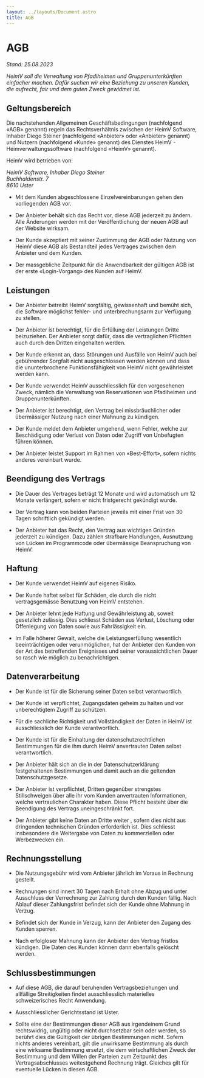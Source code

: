 ```yaml
---
layout: ../layouts/Document.astro
title: AGB
---
```


# AGB

*Stand: 25.08.2023*

*HeimV soll die Verwaltung von Pfadiheimen und Gruppenunterkünften
einfacher machen. Dafür suchen wir eine Beziehung zu unseren Kunden, die
aufrecht, fair und dem guten Zweck gewidmet ist.*

## Geltungsbereich

Die nachstehenden Allgemeinen Geschäftsbedingungen (nachfolgend «AGB»
genannt) regeln das Rechtsverhältnis zwischen der HeimV Software,
Inhaber Diego Steiner (nachfolgend «Anbieter» oder «Anbieter» genannt)
und Nutzern (nachfolgend «Kunde» genannt) des Dienstes HeimV -
Heimverwaltungssoftware (nachfolgend «HeimV» genannt).

HeimV wird betrieben von:

*HeimV Software, Inhaber Diego Steiner*\
*Buchhaldenstr. 7*\
*8610 Uster*

- Mit dem Kunden abgeschlossene Einzelvereinbarungen gehen den
  vorliegenden AGB vor.

- Der Anbieter behält sich das Recht vor, diese AGB jederzeit zu ändern.
  Alle Änderungen werden mit der Veröffentlichung der neuen AGB auf der
  Website wirksam.

- Der Kunde akzeptiert mit seiner Zustimmung der AGB oder Nutzung von
  HeimV diese AGB als Bestandteil jedes Vertrages zwischen dem Anbieter
  und dem Kunden.

- Der massgebliche Zeitpunkt für die Anwendbarkeit der gültigen AGB ist
  der erste «Login-Vorgang» des Kunden auf HeimV.

## Leistungen

- Der Anbieter betreibt HeimV sorgfältig, gewissenhaft und bemüht sich,
  die Software möglichst fehler- und unterbrechungsarm zur Verfügung zu
  stellen.

- Der Anbieter ist berechtigt, für die Erfüllung der Leistungen Dritte
  beizuziehen. Der Anbieter sorgt dafür, dass die vertraglichen
  Pflichten auch durch den Dritten eingehalten werden.

- Der Kunde erkennt an, dass Störungen und Ausfälle von HeimV auch bei
  gebührender Sorgfalt nicht ausgeschlossen werden können und dass die
  ununterbrochene Funktionsfähigkeit von HeimV nicht gewährleistet
  werden kann.

- Der Kunde verwendet HeimV ausschliesslich für den vorgesehenen Zweck,
  nämlich die Verwaltung von Reservationen von Pfadiheimen und
  Gruppenunterkünften.

- Der Anbieter ist berechtigt, den Vertrag bei missbräuchlicher oder
  übermässiger Nutzung nach einer Mahnung zu kündigen.

- Der Kunde meldet dem Anbieter umgehend, wenn Fehler, welche zur
  Beschädigung oder Verlust von Daten oder Zugriff von Unbefugten führen
  können.

- Der Anbieter leistet Support im Rahmen von «Best-Effort», sofern
  nichts anderes vereinbart wurde.

## Beendigung des Vertrags

- Die Dauer des Vertrages beträgt 12 Monate und wird automatisch um 12
  Monate verlängert, sofern er nicht fristgerecht gekündigt wurde.

- Der Vertrag kann von beiden Parteien jeweils mit einer Frist von 30
  Tagen schriftlich gekündigt werden.

- Der Anbieter hat das Recht, den Vertrag aus wichtigen Gründen
  jederzeit zu kündigen. Dazu zählen strafbare Handlungen, Ausnutzung
  von Lücken im Programmcode oder übermässige Beanspruchung von HeimV.

## Haftung

- Der Kunde verwendet HeimV auf eigenes Risiko.

- Der Kunde haftet selbst für Schäden, die durch die nicht
  vertragsgemässe Benutzung von HeimV entstehen.

- Der Anbieter lehnt jede Haftung und Gewährleistung ab, soweit
  gesetzlich zulässig. Dies schliesst Schäden aus Verlust, Löschung oder
  Offenlegung von Daten sowie aus Fahrlässigkeit ein.

- Im Falle höherer Gewalt, welche die Leistungserfüllung wesentlich
  beeinträchtigen oder verunmöglichen, hat der Anbieter den Kunden von
  der Art des betreffenden Ereignisses und seiner voraussichtlichen
  Dauer so rasch wie möglich zu benachrichtigen.

## Datenverarbeitung

- Der Kunde ist für die Sicherung seiner Daten selbst verantwortlich.

- Der Kunde ist verpflichtet, Zugangsdaten geheim zu halten und vor
  unberechtigtem Zugriff zu schützen.

- Für die sachliche Richtigkeit und Vollständigkeit der Daten in HeimV
  ist ausschliesslich der Kunde verantwortlich.

- Der Kunde ist für die Einhaltung der datenschutzrechtlichen
  Bestimmungen für die ihm durch HeimV anvertrauten Daten selbst
  verantwortlich.

- Der Anbieter hält sich an die in der Datenschutzerklärung
  festgehaltenen Bestimmungen und damit auch an die geltenden
  Datenschutzgesetze.

- Der Anbieter ist verpflichtet, Dritten gegenüber strengstes
  Stillschweigen über alle ihr vom Kunden anvertrauten Informationen,
  welche vertraulichen Charakter haben. Diese Pflicht besteht über die
  Beendigung des Vertrags uneingeschränkt fort.

- Der Anbieter gibt keine Daten an Dritte weiter , sofern dies nicht aus
  dringenden technischen Gründen erforderlich ist. Dies schliesst
  insbesondere die Weitergabe von Daten zu kommerziellen oder
  Werbezwecken ein.

## Rechnungsstellung

- Die Nutzungsgebühr wird vom Anbieter jährlich im Voraus in Rechnung
  gestellt.

- Rechnungen sind innert 30 Tagen nach Erhalt ohne Abzug und unter
  Ausschluss der Verrechnung zur Zahlung durch den Kunden fällig. Nach
  Ablauf dieser Zahlungsfrist befindet sich der Kunde ohne Mahnung in
  Verzug.

- Befindet sich der Kunde in Verzug, kann der Anbieter den Zugang des
  Kunden sperren.

- Nach erfolgloser Mahnung kann der Anbieter den Vertrag fristlos
  kündigen. Die Daten des Kunden können dann ebenfalls gelöscht werden.

## Schlussbestimmungen

- Auf diese AGB, die darauf beruhenden Vertragsbeziehungen und
  allfällige Streitigkeiten findet ausschliesslich materielles
  schweizerisches Recht Anwendung.

- Ausschliesslicher Gerichtsstand ist Uster.

- Sollte eine der Bestimmungen dieser AGB aus irgendeinem Grund
  rechtswidrig, ungültig oder nicht durchsetzbar sein oder werden, so
  berührt dies die Gültigkeit der übrigen Bestimmungen nicht. Sofern
  nichts anderes vereinbart, gilt die unwirksame Bestimmung als durch
  eine wirksame Bestimmung ersetzt, die dem wirtschaftlichen Zweck der
  Bestimmung und dem Willen der Parteien zum Zeitpunkt des
  Vertragsabschlusses weitestgehend Rechnung trägt. Gleiches gilt für
  eventuelle Lücken in diesen AGB.


